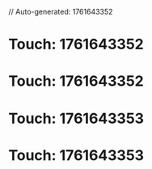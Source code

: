 // Auto-generated: 1761643352

# Touch: 1761643352

# Touch: 1761643352

# Touch: 1761643353

# Touch: 1761643353
